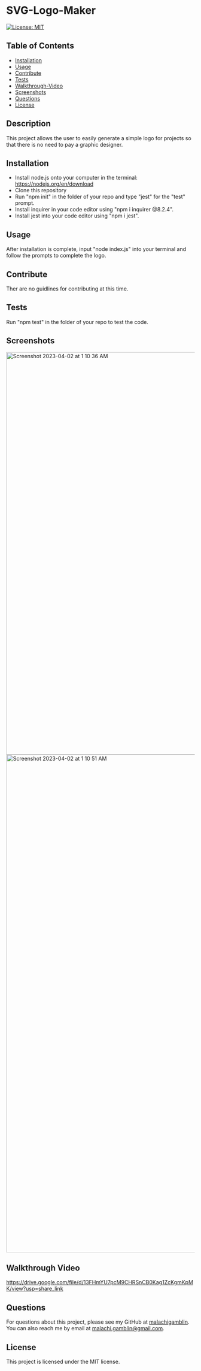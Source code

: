 # SVG-Logo-Maker

[![License: MIT](https://img.shields.io/badge/License-MIT-yellow.svg)](https://opensource.org/licenses/MIT)

## Table of Contents

- [Installation](#installation)
- [Usage](#usage)
- [Contribute](#contribute)
- [Tests](#tests)
- [Walkthrough-Video](#walkthrough-video)
- [Screenshots](#screenshots)
- [Questions](#questions)
- [License](#license)

## Description

This project allows the user to easily generate a simple logo for projects so that there is no need to pay a graphic designer.

## Installation

- Install node.js onto your computer in the terminal: https://nodejs.org/en/download
- Clone this repository
- Run "npm init" in the folder of your repo and type "jest" for the "test" prompt.
- Install inquirer in your code editor using "npm i inquirer @8.2.4".
- Install jest into your code editor using "npm i jest".

## Usage

After installation is complete, input "node index.js" into your terminal and follow the prompts to complete the logo.

## Contribute

Ther are no guidlines for contributing at this time.

## Tests

Run "npm test" in the folder of your repo to test the code.

## Screenshots

<img width="1075" alt="Screenshot 2023-04-02 at 1 10 36 AM" src="https://user-images.githubusercontent.com/118701306/229332718-1d7158ce-cd1e-4e44-92cd-44a450d20ff7.png">
<img width="1330" alt="Screenshot 2023-04-02 at 1 10 51 AM" src="https://user-images.githubusercontent.com/118701306/229332722-f75ede8d-9821-41ca-b718-48788da6ce61.png">

## Walkthrough Video

https://drive.google.com/file/d/13FHmYU7pcM9CHRSnCB0Kag1ZcKgmKpMK/view?usp=share_link

## Questions

For questions about this project, please see my GitHub at [malachigamblin](https://github.com/malachigamblin/).
You can also reach me by email at malachi.gamblin@gmail.com.

## License

This project is licensed under the MIT license.
